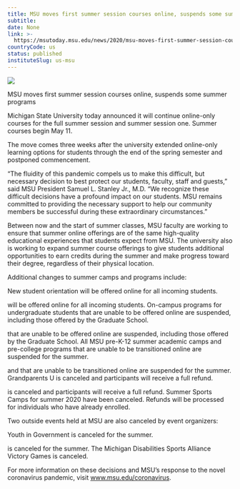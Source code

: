 ```yaml
---
title: MSU moves first summer session courses online, suspends some summer programs
subtitle: 
date: None
link: >-
  https://msutoday.msu.edu/news/2020/msu-moves-first-summer-session-courses-online-suspends-some-summer-programs/
countryCode: us
status: published
instituteSlug: us-msu
---
```

![](https://cdn.cabs.msu.edu/brand/images/favicon.ico)

MSU moves first summer session courses online, suspends some summer programs

Michigan State University today announced it will continue online-only courses for the full summer session and summer session one. Summer courses begin May 11.

The move comes three weeks after the university extended online-only learning options for students through the end of the spring semester and postponed commencement.

“The fluidity of this pandemic compels us to make this difficult, but necessary decision to best protect our students, faculty, staff and guests,” said MSU President Samuel L. Stanley Jr., M.D. “We recognize these difficult decisions have a profound impact on our students. MSU remains committed to providing the necessary support to help our community members be successful during these extraordinary circumstances.”

Between now and the start of summer classes, MSU faculty are working to ensure that summer online offerings are of the same high-quality educational experiences that students expect from MSU. The university also is working to expand summer course offerings to give students additional opportunities to earn credits during the summer and make progress toward their degree, regardless of their physical location.

Additional changes to summer camps and programs include:

New student orientation will be offered online for all incoming students.

will be offered online for all incoming students. On-campus programs for undergraduate students that are unable to be offered online are suspended, including those offered by the Graduate School.

that are unable to be offered online are suspended, including those offered by the Graduate School. All MSU pre-K-12 summer academic camps and pre-college programs that are unable to be transitioned online are suspended for the summer.

and that are unable to be transitioned online are suspended for the summer. Grandparents U is canceled and participants will receive a full refund.

is canceled and participants will receive a full refund. Summer Sports Camps for summer 2020 have been canceled. Refunds will be processed for individuals who have already enrolled.

Two outside events held at MSU are also canceled by event organizers:

Youth in Government is canceled for the summer.

is canceled for the summer. The Michigan Disabilities Sports Alliance Victory Games is canceled.

For more information on these decisions and MSU’s response to the novel coronavirus pandemic, visit www.msu.edu/coronavirus.